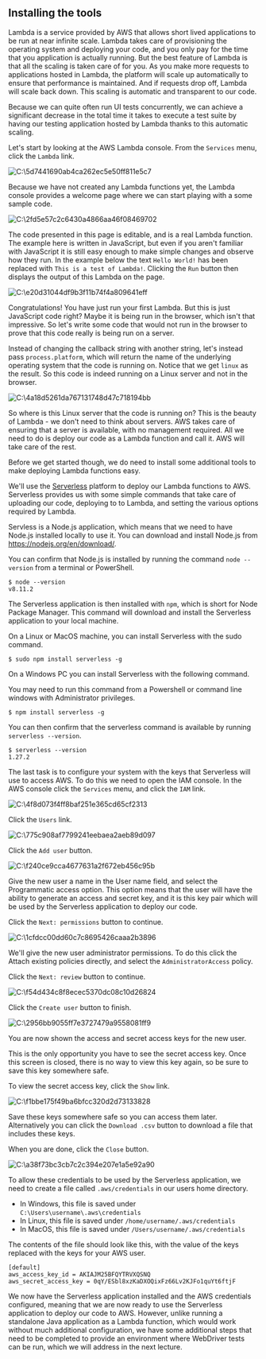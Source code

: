 ## Installing the tools

Lambda is a service provided by AWS that allows short lived applications to be run at near infinite scale. Lambda takes care of provisioning the operating system and deploying your code, and you only pay for the time that you application is actually running. But the best feature of Lambda is that all the scaling is taken care of for you. As you make more requests to applications hosted in Lambda, the platform will scale up automatically to ensure that performance is maintained. And if requests drop off, Lambda will scale back down. This scaling is automatic and transparent to our code.

Because we can quite often run UI tests concurrently, we can achieve a significant decrease in the total time it takes to execute a test suite by having our testing application hosted by Lambda thanks to this automatic scaling.

Let's start by looking at the AWS Lambda console. From the `Services` menu, click the `Lambda` link.

![C:\5d7441690ab4ca262ec5e50ff811e5c7](./image1.png "width=500")

Because we have not created any Lambda functions yet, the Lambda console provides a welcome page where we can start playing with a some sample code.

![C:\2fd5e57c2c6430a4866aa46f08469702](./image2.png "width=500")

The code presented in this page is editable, and is a real Lambda function. The example here is written in JavaScript, but even if you aren't familiar with JavaScript it is still easy enough to make simple changes and observe how they run. In the example below the text `Hello World!` has been replaced with `This is a test of Lambda!`. Clicking the `Run` button then displays the output of this Lambda on the page.

![C:\e20d31044df9b3f11b74f4a809641eff](./image3.png "width=500")

Congratulations! You have just run your first Lambda. But this is just JavaScript code right? Maybe it is being run in the browser, which isn't that impressive. So let's write some code that would not run in the browser to prove that this code really is being run on a server.

Instead of changing the callback string with another string, let's instead pass `process.platform`, which will return the name of the underlying operating system that the code is running on. Notice that we get `linux` as the result. So this code is indeed running on a Linux server and not in the browser.

![C:\4a18d5261da767131748d47c718194bb](./image4.png "width=500")

So where is this Linux server that the code is running on? This is the beauty of Lambda - we don't need to think about servers. AWS takes care of ensuring that a server is available, with no management required. All we need to do is deploy our code as a Lambda function and call it. AWS will take care of the rest.

Before we get started though, we do need to install some additional tools to make deploying Lambda functions easy.

We'll use the [Serverless](https://serverless.com/) platform to deploy our Lambda functions to AWS. Serverless provides us with some simple commands that take care of uploading our code, deploying to to Lambda, and setting the various options required by Lambda.

Servless is a Node.js application, which means that we need to have Node.js installed locally to use it. You can download and install Node.js from <https://nodejs.org/en/download/>.

You can confirm that Node.js is installed by running the command `node --version` from a terminal or PowerShell.

```
$ node --version
v8.11.2
```

The Serverless application is then installed with `npm`, which is short for Node Package Manager. This command will download and install the Serverless application to your local machine.

On a Linux or MacOS machine, you can install Serverless with the sudo command.

```
$ sudo npm install serverless -g
```

On a Windows PC you can install Serverless with the following command.

You may need to run this command from a Powershell or command line windows with Administrator privileges.

```
$ npm install serverless -g
```

You can then confirm that the serverless command is available by running `serverless --version`.

```
$ serverless --version
1.27.2
```

The last task is to configure your system with the keys that Serverless will use to access AWS. To do this we need to open the IAM console. In the AWS console click the `Services` menu, and click the `IAM` link.

![C:\4f8d073f4ff8baf251e365cd65cf2313](./image5.png "width=500")

Click the `Users` link.

![C:\775c908af7799241eebaea2aeb89d097](./image6.png "width=500")

Click the `Add user` button.

![C:\f240ce9cca4677631a2f672eb456c95b](./image7.png "width=500")

Give the new user a name in the User name field, and select the Programmatic access option. This option means that the user will have the ability to generate an access and secret key, and it is this key pair which will be used by the Serverless application to deploy our code.

Click the `Next: permissions` button to continue.

![C:\1cfdcc00dd60c7c8695426caaa2b3896](./image8.png "width=500")

We'll give the new user administrator permissions. To do this click the Attach existing policies directly, and select the `AdministratorAccess` policy.

Click the `Next: review` button to continue.

![C:\f54d434c8f8ecec5370dc08c10d26824](./image9.png "width=500")

Click the `Create user` button to finish.

![C:\2956bb9055ff7e3727479a9558081ff9](./image10.png "width=500")

You are now shown the access and secret access keys for the new user.

This is the only opportunity you have to see the secret access key. Once this screen is closed, there is no way to view this key again, so be sure to save this key somewhere safe.

To view the secret access key, click the `Show` link.

![C:\f1bbe175f49ba6bfcc320d2d73133828](./image11.png "width=500")

Save these keys somewhere safe so you can access them later. Alternatively you can click the `Download .csv` button to download a file that includes these keys.

When you are done, click the `Close` button.

![C:\a38f73bc3cb7c2c394e207e1a5e92a90](./image12.png "width=500")

To allow these credentials to be used by the Serverless application, we need to create a file called `.aws/credentials` in our users home directory.

-   In Windows, this file is saved under `C:\Users\username\.aws\credentials`
-   In Linux, this file is saved under `/home/username/.aws/credentials`
-   In MacOS, this file is saved under `/Users/username/.aws/credentials`

The contents of the file should look like this, with the value of the keys replaced with the keys for your AWS user.

```
[default]
aws_access_key_id = AKIAJM25BFQYTRVXQSNQ
aws_secret_access_key = 0qY/ESbl8xzKaDXOQixFz66Lv2KJFo1quYt6ftjF
```

We now have the Serverless application installed and the AWS credentials configured, meaning that we are now ready to use the Serverless application to deploy our code to AWS. However, unlike running a standalone Java application as a Lambda function, which would work without much additional configuration, we have some additional steps that need to be completed to provide an environment where WebDriver
tests can be run, which we will address in the next lecture.
